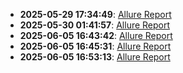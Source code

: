- **2025-05-29 17:34:49**: [Allure Report](https://RahulPratice.github.io/WebDriverIo/)
- **2025-05-30 01:41:57**: [Allure Report](https://RahulPratice.github.io/WebDriverIo/)
- **2025-06-05 16:43:42**: [Allure Report](https://RahulPratice.github.io/WebDriverIo/)
- **2025-06-05 16:45:31**: [Allure Report](https://RahulPratice.github.io/WebDriverIo/)
- **2025-06-05 16:53:13**: [Allure Report](https://RahulPratice.github.io/WebDriverIo/)

